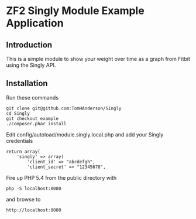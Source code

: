 ZF2 Singly Module Example Application
=====================================

Introduction
------------
This is a simple module to show your weight over time as a graph from Fitbit using the Singly API.


Installation
------------
Run these commands 

```
git clone git@github.com:TomHAnderson/Singly
cd Singly
git checkout example
./composer.phar install
```

Edit config/autoload/module.singly.local.php and add your Singly credentials

```
return array(
    'singly' => array(
        'client_id' => "abcdefgh",
        'client_secret' => "12345678",
```

Fire up PHP 5.4 from the public directory with 

```
php -S localhost:8080
```

and browse to 

```
http://localhost:8080
```